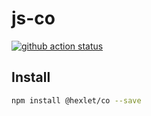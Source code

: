 # js-co

[![github action status](https://github.com/hexlet-components/js-co/workflows/Node%20CI/badge.svg)](https://github.com/hexlet-components/js-co/actions)

## Install

```sh
npm install @hexlet/co --save
```

